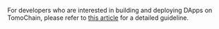 For developers who are interested in building and deploying DApps on TomoChain, please 
refer to [this article](https://medium.com/tomochain/how-to-build-a-dapp-on-tomochain-85532a1192e7) for a detailed guideline.